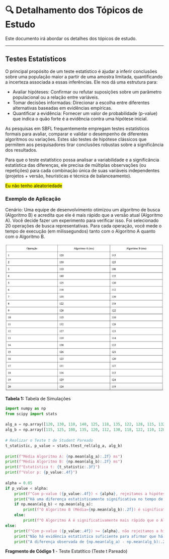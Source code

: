 # 🔍 Detalhamento dos Tópicos de Estudo

Este documento irá abordar os detalhes dos tópicos de estudo.

---

## Testes Estatísticos

O principal propósito de um teste estatístico é ajudar a inferir conclusões sobre uma população maior a partir de uma amostra limitada, quantificando a incerteza associada a essas inferências. Ele nos dá uma estrutura para:

  - Avaliar hipóteses: Confirmar ou refutar suposições sobre um parâmetro populacional ou a relação entre variáveis.
  - Tomar decisões informadas: Direcionar a escolha entre diferentes alternativas baseadas em evidências empíricas.
  - Quantificar a evidência: Fornecer um valor de probabilidade (p-value) que indica o quão forte é a evidência contra uma hipótese inicial.

As pesquisas em SBFL frequentemente empregam testes estatísticos formais para avaliar, comparar e validar o desempenho de diferentes algoritmos ou variações. Estes são testes de hipótese clássicos que permitem aos pesquisadores tirar conclusões robustas sobre a significância dos resultados.

Para que o teste estatístico possa analisar a variabilidade e a significância estatística das diferenças, ele precisa de múltiplas observações (ou repetições) para cada combinação única de suas variáveis independentes (projetos + versão, heurísticas e técnica de balanceamento).

<mark>Eu não tenho aleatoriedade</mark>

### Exemplo de Aplicação

Cenário: Uma equipe de desenvolvimento otimizou um algoritmo de busca (Algoritmo B) e acredita que ele é mais rápido que a versão atual (Algoritmo A). Você decide fazer um experimento para verificar isso. Foi selecionado 20 operações de busca representativas. Para cada operação, você mede o tempo de execução (em milissegundos) tanto com o Algoritmo A quanto com o Algoritmo B.

![Tabela de Simulações](img/Tabela_Simulacoes.png "Tabela de Simulações")

**Tabela 1:** Tabela de Simulações

```python
import numpy as np
from scipy import stats

alg_a = np.array([120, 130, 110, 140, 125, 118, 135, 122, 128, 115, 132, 127, 119, 138, 126, 123, 131, 116, 129, 124])
alg_b = np.array([115, 125, 108, 135, 120, 112, 130, 118, 122, 110, 128, 123, 114, 133, 121, 120, 127, 113, 124, 119])

# Realizar o Teste t de Student Pareado
t_statistic, p_value = stats.ttest_rel(alg_a, alg_b)

print(f"Média Algoritmo A: {np.mean(alg_a):.2f} ms")
print(f"Média Algoritmo B: {np.mean(alg_b):.2f} ms")
print(f"Estatística t: {t_statistic:.3f}")
print(f"Valor p: {p_value:.4f}")

alpha = 0.05
if p_value < alpha:
    print(f"Com p-value ({p_value:.4f}) < {alpha}, rejeitamos a hipótese nula.")
    print("Há uma diferença estatisticamente significativa no tempo de execução.")
    if np.mean(alg_b) < np.mean(alg_a):
        print(f"O Algoritmo B (Média={np.mean(alg_b):.2f}) é significativamente mais rápido que o Algoritmo A (Média={np.mean(alg_a):.2f}).")
    else:
        print(f"O Algoritmo A é significativamente mais rápido que o Algoritmo B.")
else:
    print(f"Com p-value ({p_value:.4f}) >= {alpha}, não rejeitamos a hipótese nula.")
    print("Não há evidência estatística suficiente para afirmar que há uma diferença significativa no tempo de execução entre os algoritmos.")
    print("A diferença observada de {np.mean(alg_a) - np.mean(alg_b):.2f} ms pode ser devido ao acaso.")

```
**Fragmento de Código 1** - Teste Estatítico (Teste t Pareado)



